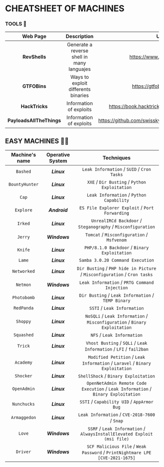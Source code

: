 # CHEATSHEET OF MACHINES



### TOOLS 🧰
| Web Page | Description | URL |
|:--------:|:-----------:|:---:|
| **RevShells** | Generate a reverse shell in many languajes | https://www.revshells.com/ |
| **GTFOBins** | Ways to exploit differents binaries | https://gtfobins.github.io/ |
| **HackTricks** | Information of exploits | https://book.hacktricks.xyz/welcome/readme |
| **PayloadsAllTheThings** | Information of exploits | https://github.com/swisskyrepo/PayloadsAllTheThings |



## EASY MACHINES 🐱‍💻

| Machine's name | Operative System | Techniques |
|:--------------:|:----------------:|:----------:|
|    `Bashed`    |    _**Linux**_   | `Leak Information` / `SUID` / `Cron Tasks` |
| `BountyHunter` |    _**Linux**_   | `XXE` / `Dir Busting` / `Python Exploitation`
|      `Cap`     |    _**Linux**_   |  `Leak Information` / `Python Capability` |
|    `Explore`   |   _**Android**_  |  `ES File Explorer Exploit` / `Port Forwarding` |
|     `Irked`    |    _**Linux**_   |  `UnrealIRCd Backdoor` / `Steganography` / `Misconfiguration` |
|     `Jerry`    |   _**Windows**_  |  `Tomcat` / `Misconfiguration` / `Msfvenom` |
|     `Knife`    |    _**Linux**_   |  `PHP/8.1.0 Backdoor` / `Binary Exploitation` |
|     `Lame`     |    _**Linux**_   |  `Samba 3.0.20 Command Execution` |
|   `Networked`  |    _**Linux**_   |  `Dir Busting` / `PHP hide in Picture` / `Misconfiguration` / `Cron tasks` |
|    `Netmon`    |   _**Windows**_  |  `Leak Information` / `PRTG Command Injection` |
|   `Photobomb`  |    _**Linux**_   |  `Dir Busting` / `Leak Information` / `TEMP Binary` |
|   `RedPanda`   |    _**Linux**_   |  `SSTI` / `Leak Information` |
|     `Shoppy`   |    _**Linux**_   |  `NoSQLi` / `Leak Information` / `Misconfiguration` / `Binary Exploitation` |
|   `Squashed`   |    _**Linux**_   |  `NFS` / `Leak Information` |
|     `Trick`    |    _**Linux**_   |  `Vhost Busting` / `SQLi` / `Leak Information` / `LFI` / `fail2ban` |
|    `Academy`   |    _**Linux**_   |  `Modified Petition` / `Leak Information` / `Laravel` / `Binary Exploitation` |
|    `Shocker`   |    _**Linux**_   |  `ShellShock` / `Binary Exploitation` |
|   `OpenAdmin`  |    _**Linux**_   |  `OpenNetAdmin Remote Code Execution` / `Leak Information` / `Binary Exploitation` |
|   `Nunchucks`  |    _**Linux**_   |  `SSTI` / `Capability UID` / `AppArmor Bug` |
|  `Armaggedon`  |    _**Linux**_   |  `Leak Information` / `CVE-2018-7600` / `Snap` |
|     `Love`     |   _**Windows**_  |  `SSRF` / `Leak Information` / `AlwaysInstallElevated Exploit (msi file)` |
|    `Driver`    |   _**Windows**_  |  `SCF Malicious File` / `Weak Password` / `PrintNightmare LPE [CVE-2021-1675]` |